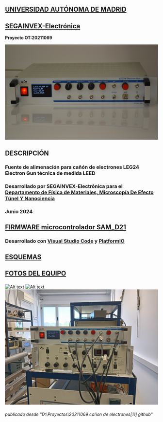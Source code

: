 ## [UNIVERSIDAD AUTÓNOMA DE MADRID](https://www.uam.es/UAM/Home.htm?language=es)
## [SEGAINVEX-Electrónica](https://www.uam.es/uam/segainvex)
**Proyecto OT:20211069**

![Alt text](https://github.com/SEGAINVEX-ELECTRONICA/LEG24-Electron-Gun-20211069/blob/main/fotos/foto1.JPG "frontal")

## DESCRIPCIÓN
### Fuente de alimenación para cañón de electrones LEG24 Electron Gun técnica de medida LEED
 
### Desarrollado por SEGAINVEX-Electrónica para el [Departamento de Física de Materiales, Microscopía De Efecto Túnel Y Nanociencia](https://www.uam.es/Ciencias/Departamento-de-Fisica-de-Materiales/1446767153239.htm)
### Junio 2024

## [FIRMWARE microcontrolador SAM_D21](https://github.com/SEGAINVEX-ELECTRONICA/LEG24-Electron-Gun-20211069/blob/main/software_SAMD21/)
### Desarrollado con [Visual Studio Code](https://code.visualstudio.com/download) y [PlatformIO](https://platformio.org/)
    
## [ESQUEMAS](https://github.com/SEGAINVEX-ELECTRONICA/LEG24-Electron-Gun-20211069/blob/main/esquemas/)
### 
## [FOTOS DEL EQUIPO](https://github.com/SEGAINVEX-ELECTRONICA/LEG24-Electron-Gun-20211069/blob/main/fotos/) 
###
![Alt text](https://github.com/SEGAINVEX-ELECTRONICA/LEG24-Electron-Gun-20211069/blob/main/fotos/foto6.JPG "trasera")
![Alt text](https://github.com/SEGAINVEX-ELECTRONICA/LEG24-Electron-Gun-20211069/blob/main/fotos/foto3.JPG "interior")
![Alt text](https://github.com/SEGAINVEX-ELECTRONICA/LEG24-Electron-Gun-20211069/blob/main/fotos/foto9.jpg "en laboratorio")

###### publicado desde "D:\Proyectos\20211069 cañon de electrones\[11] github"
